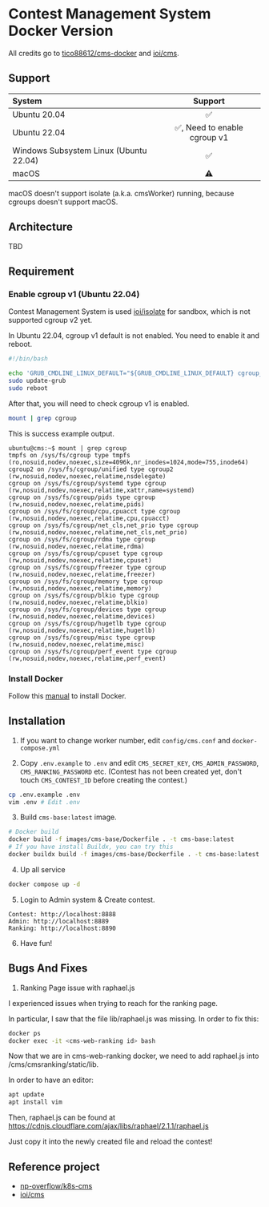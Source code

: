 # Contest Management System Docker Version

All credits go to [tico88612/cms-docker](https://github.com/tico88612/cms-docker) and [ioi/cms](https://github.com/ioi/cms).

## Support

| System | Support |
| :--- | :---: |
| Ubuntu 20.04 | ✅ |
| Ubuntu 22.04 | ✅, Need to enable cgroup v1 |
| Windows Subsystem Linux (Ubuntu 22.04) | ✅ |
| macOS | ⚠️ |

macOS doesn't support isolate (a.k.a. cmsWorker) running, because cgroups doesn't support macOS.

## Architecture

TBD

## Requirement

### Enable cgroup v1 (Ubuntu 22.04)

Contest Management System is used [ioi/isolate](https://github.com/ioi/isolate/) for sandbox, which is not supported cgroup v2 yet.

In Ubuntu 22.04, cgroup v1 default is not enabled. You need to enable it and reboot.

```bash
#!/bin/bash

echo 'GRUB_CMDLINE_LINUX_DEFAULT="${GRUB_CMDLINE_LINUX_DEFAULT} cgroup_enable=memory swapaccount=1 systemd.unified_cgroup_hierarchy=false systemd.legacy_systemd_cgroup_controller=false"' | sudo tee /etc/default/grub.d/70-cgroup-v1.cfg
sudo update-grub
sudo reboot
```

After that, you will need to check cgroup v1 is enabled.

```bash
mount | grep cgroup
```

This is success example output.

```
ubuntu@cms:~$ mount | grep cgroup
tmpfs on /sys/fs/cgroup type tmpfs (ro,nosuid,nodev,noexec,size=4096k,nr_inodes=1024,mode=755,inode64)
cgroup2 on /sys/fs/cgroup/unified type cgroup2 (rw,nosuid,nodev,noexec,relatime,nsdelegate)
cgroup on /sys/fs/cgroup/systemd type cgroup (rw,nosuid,nodev,noexec,relatime,xattr,name=systemd)
cgroup on /sys/fs/cgroup/pids type cgroup (rw,nosuid,nodev,noexec,relatime,pids)
cgroup on /sys/fs/cgroup/cpu,cpuacct type cgroup (rw,nosuid,nodev,noexec,relatime,cpu,cpuacct)
cgroup on /sys/fs/cgroup/net_cls,net_prio type cgroup (rw,nosuid,nodev,noexec,relatime,net_cls,net_prio)
cgroup on /sys/fs/cgroup/rdma type cgroup (rw,nosuid,nodev,noexec,relatime,rdma)
cgroup on /sys/fs/cgroup/cpuset type cgroup (rw,nosuid,nodev,noexec,relatime,cpuset)
cgroup on /sys/fs/cgroup/freezer type cgroup (rw,nosuid,nodev,noexec,relatime,freezer)
cgroup on /sys/fs/cgroup/memory type cgroup (rw,nosuid,nodev,noexec,relatime,memory)
cgroup on /sys/fs/cgroup/blkio type cgroup (rw,nosuid,nodev,noexec,relatime,blkio)
cgroup on /sys/fs/cgroup/devices type cgroup (rw,nosuid,nodev,noexec,relatime,devices)
cgroup on /sys/fs/cgroup/hugetlb type cgroup (rw,nosuid,nodev,noexec,relatime,hugetlb)
cgroup on /sys/fs/cgroup/misc type cgroup (rw,nosuid,nodev,noexec,relatime,misc)
cgroup on /sys/fs/cgroup/perf_event type cgroup (rw,nosuid,nodev,noexec,relatime,perf_event)
```

### Install Docker

Follow this [manual](https://docs.docker.com/engine/install/ubuntu/#install-using-the-convenience-script) to install Docker.

## Installation

1. If you want to change worker number, edit `config/cms.conf` and `docker-compose.yml`

2. Copy `.env.example` to `.env` and edit `CMS_SECRET_KEY`, `CMS_ADMIN_PASSWORD`, `CMS_RANKING_PASSWORD` etc. (Contest has not been created yet, don't touch `CMS_CONTEST_ID` before creating the contest.)

```bash
cp .env.example .env
vim .env # Edit .env
```

3. Build `cms-base:latest` image.

```bash
# Docker build
docker build -f images/cms-base/Dockerfile . -t cms-base:latest
# If you have install Buildx, you can try this
docker buildx build -f images/cms-base/Dockerfile . -t cms-base:latest
```

4. Up all service

```bash
docker compose up -d
```

5. Login to Admin system & Create contest.

```
Contest: http://localhost:8888
Admin: http://localhost:8889
Ranking: http://localhost:8890
```

6. Have fun!

## Bugs And Fixes

1. Ranking Page issue with raphael.js

I experienced issues when trying to reach for the ranking page.  

In particular, I saw that the file lib/raphael.js was missing. In order to fix this:

```bash
docker ps
docker exec -it <cms-web-ranking id> bash
```
Now that we are in cms-web-ranking docker, we need to add raphael.js into /cms/cmsranking/static/lib.

In order to have an editor:
```bash
apt update
apt install vim
```

Then, raphael.js can be found at https://cdnjs.cloudflare.com/ajax/libs/raphael/2.1.1/raphael.js

Just copy it into the newly created file and reload the contest!


## Reference project

- [np-overflow/k8s-cms](https://github.com/np-overflow/k8s-cms)
- [ioi/cms](https://github.com/ioi/cms)
